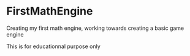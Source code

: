 # FirstMathEngine
Creating my first math engine, working towards creating a basic game engine

This is for educationnal purpose only
